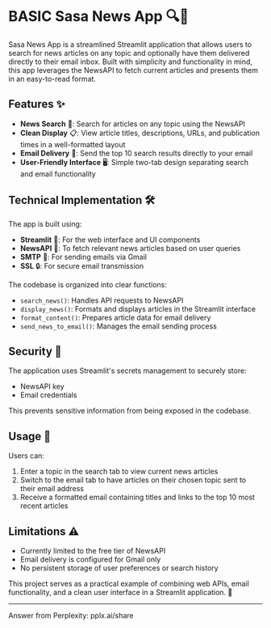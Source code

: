 # BASIC Sasa News App 🔍📰

Sasa News App is a streamlined Streamlit application that allows users to search for news articles on any topic and optionally have them delivered directly to their email inbox. Built with simplicity and functionality in mind, this app leverages the NewsAPI to fetch current articles and presents them in an easy-to-read format.

## Features ✨

- **News Search** 🔎: Search for articles on any topic using the NewsAPI
- **Clean Display** 📋: View article titles, descriptions, URLs, and publication times in a well-formatted layout
- **Email Delivery** 📧: Send the top 10 search results directly to your email
- **User-Friendly Interface** 🖥️: Simple two-tab design separating search and email functionality

## Technical Implementation 🛠️

The app is built using:
- **Streamlit** 🌊: For the web interface and UI components
- **NewsAPI** 📰: To fetch relevant news articles based on user queries
- **SMTP** 📨: For sending emails via Gmail
- **SSL** 🔒: For secure email transmission

The codebase is organized into clear functions:
- `search_news()`: Handles API requests to NewsAPI
- `display_news()`: Formats and displays articles in the Streamlit interface
- `format_content()`: Prepares article data for email delivery
- `send_news_to_email()`: Manages the email sending process

## Security 🔐

The application uses Streamlit's secrets management to securely store:
- NewsAPI key
- Email credentials

This prevents sensitive information from being exposed in the codebase.

## Usage 📱

Users can:
1. Enter a topic in the search tab to view current news articles
2. Switch to the email tab to have articles on their chosen topic sent to their email address
3. Receive a formatted email containing titles and links to the top 10 most recent articles

## Limitations ⚠️

- Currently limited to the free tier of NewsAPI
- Email delivery is configured for Gmail only
- No persistent storage of user preferences or search history

This project serves as a practical example of combining web APIs, email functionality, and a clean user interface in a Streamlit application. 🚀

---
Answer from Perplexity: pplx.ai/share
